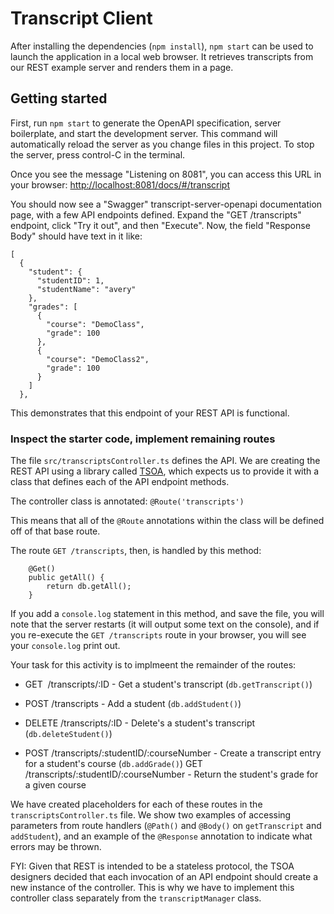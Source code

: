 # Transcript Client


After installing the dependencies (`npm install`), `npm start` can be used to launch the application in a local web browser. It retrieves transcripts from our REST example server and renders them in a page.

## Getting started
First, run `npm start` to generate the OpenAPI specification, server boilerplate, and start the development server.
This command will automatically reload the server as you change files in this project.
To stop the server, press control-C in the terminal.

Once you see the message "Listening on 8081", you can access this URL in your browser: 
[http://localhost:8081/docs/#/transcript](http://localhost:8081/docs/#/transcript)

You should now see a "Swagger" transcript-server-openapi documentation page, with a few API endpoints defined. Expand the "GET /transcripts" endpoint, click "Try it out", and then "Execute". Now, the field "Response Body" should have text in it like:
```
[
  {
    "student": {
      "studentID": 1,
      "studentName": "avery"
    },
    "grades": [
      {
        "course": "DemoClass",
        "grade": 100
      },
      {
        "course": "DemoClass2",
        "grade": 100
      }
    ]
  },
```

This demonstrates that this endpoint of your REST API is functional.

### Inspect the starter code, implement remaining routes
The file `src/transcriptsController.ts` defines the API. We are creating the REST API using a library called [TSOA](https://tsoa-community.github.io/docs/), which expects us to provide it with a class that defines each of the API endpoint methods.

The controller class is annotated: `@Route('transcripts')`

This means that all of the `@Route` annotations within the class will be defined off of that base route.

The route `GET /transcripts`, then, is handled by this method:
```
    @Get()
    public getAll() {
        return db.getAll();
    }
```

If you add a `console.log` statement in this method, and save the file, you will note that the server restarts (it will output some text on the console), and if you re-execute the `GET /transcripts` route in your browser, you will see your `console.log` print out.

Your task for this activity is to implmeent the remainder of the routes:
* GET  /transcripts/:ID - Get a student's transcript (`db.getTranscript()`)
* POST /transcripts - Add a student (`db.addStudent()`)

* DELETE /transcripts/:ID - Delete's a student's transcript (`db.deleteStudent()`)
* POST /transcripts/:studentID/:courseNumber - Create a transcript entry for a student's course (`db.addGrade()`)
GET  /transcripts/:studentID/:courseNumber - Return the student's grade for a given course

We have created placeholders for each of these routes in the `transcriptsController.ts` file. We show two examples of accessing parameters from route handlers (`@Path()` and `@Body()` on `getTranscript` and `addStudent`), and an example of the `@Response` annotation to indicate what errors may be thrown.

FYI: Given that REST is intended to be a stateless protocol, the TSOA designers decided that each invocation of an API endpoint should create a new instance of the controller. This is why we have to implement this controller class separately from the `transcriptManager` class.